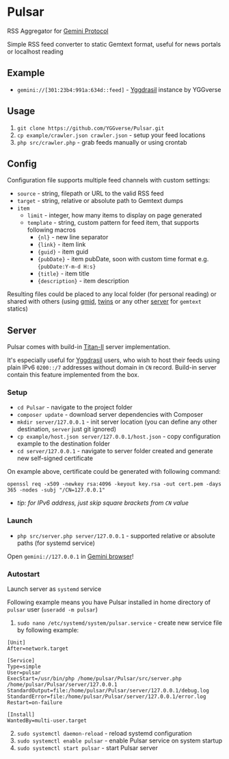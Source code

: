 # Pulsar

RSS Aggregator for [Gemini Protocol](https://geminiprotocol.net)

Simple RSS feed converter to static Gemtext format, useful for news portals or localhost reading

## Example

* `gemini://[301:23b4:991a:634d::feed]` - [Yggdrasil](https://github.com/yggdrasil-network/yggdrasil-go) instance by YGGverse

## Usage

1. `git clone https://github.com/YGGverse/Pulsar.git`
2. `cp example/crawler.json crawler.json` - setup your feed locations
3. `php src/crawler.php` - grab feeds manually or using crontab

## Config

Configuration file supports multiple feed channels with custom settings:

* `source` - string, filepath or URL to the valid RSS feed
* `target` - string, relative or absolute path to Gemtext dumps
* `item`
  * `limit` - integer, how many items to display on page generated
  * `template` - string, custom pattern for feed item, that supports following macros
    * `{nl}` - new line separator
    * `{link}` - item link
    * `{guid}` - item guid
    * `{pubDate}` - item pubDate, soon with custom time format e.g. `{pubDate:Y-m-d H:s}`
    * `{title}` - item title
    * `{description}` - item description

Resulting files could be placed to any local folder (for personal reading) or shared with others (using [gmid](https://github.com/omar-polo/gmid), [twins](https://code.rocket9labs.com/tslocum/twins) or any other [server](https://github.com/kr1sp1n/awesome-gemini#servers) for `gemtext` statics)

## Server

Pulsar comes with build-in [Titan-II](https://github.com/YGGverse/titan-II) server implementation.

It's especially useful for [Yggdrasil](https://github.com/yggdrasil-network/yggdrasil-go) users, who wish to host their feeds using plain IPv6 `0200::/7` addresses without domain in `CN` record. Build-in server contain this feature implemented from the box.

### Setup

* `cd Pulsar` - navigate to the project folder
* `composer update` - download server dependencies with Composer
* `mkdir server/127.0.0.1` - init server location (you can define any other destination, `server` just git ignored)
* `cp example/host.json server/127.0.0.1/host.json` - copy configuration example to the destination folder
* `cd server/127.0.0.1` - navigate to server folder created and generate new self-signed certificate

On example above, certificate could be generated with following command:

```
openssl req -x509 -newkey rsa:4096 -keyout key.rsa -out cert.pem -days 365 -nodes -subj "/CN=127.0.0.1"
```

* _tip: for IPv6 address, just skip square brackets from `CN` value_

### Launch

* `php src/server.php server/127.0.0.1` - supported relative or absolute paths (for systemd service)

Open `gemini://127.0.0.1` in [Gemini browser](https://github.com/kr1sp1n/awesome-gemini#clients)!

### Autostart

Launch server as `systemd` service

Following example means you have Pulsar installed in home directory of `pulsar` user (`useradd -m pulsar`)

1. `sudo nano /etc/systemd/system/pulsar.service` - create new service file by following example:

``` /etc/systemd/system/pulsar.service
[Unit]
After=network.target

[Service]
Type=simple
User=pulsar
ExecStart=/usr/bin/php /home/pulsar/Pulsar/src/server.php /home/pulsar/Pulsar/server/127.0.0.1
StandardOutput=file:/home/pulsar/Pulsar/server/127.0.0.1/debug.log
StandardError=file:/home/pulsar/Pulsar/server/127.0.0.1/error.log
Restart=on-failure

[Install]
WantedBy=multi-user.target
```

2. `sudo systemctl daemon-reload` - reload systemd configuration
3. `sudo systemctl enable pulsar` - enable Pulsar service on system startup
4. `sudo systemctl start pulsar` - start Pulsar server